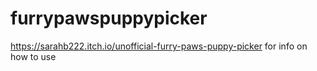 # furrypawspuppypicker

https://sarahb222.itch.io/unofficial-furry-paws-puppy-picker for info on how to use
